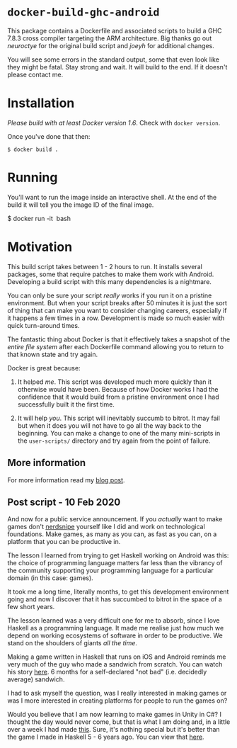 # `docker-build-ghc-android`

This package contains a Dockerfile and associated scripts to build a
GHC 7.8.3 cross compiler targeting the ARM architecture. Big thanks go out
*neuroctye* for the original build script and *joeyh* for additional changes.

You will see some errors in the standard output, some that even look like they might be fatal.
Stay strong and wait. It will build to the end. If it doesn't please contact me.

# Installation

*Please build with at least Docker version 1.6*. Check with `docker version`.

Once you've done that then:

    $ docker build .

# Running

You'll want to run the image inside an interactive shell. At the end of
the build it will tell you the image ID of the final image.

$ docker run -it <image ID> bash

# Motivation

This build script takes between 1 - 2 hours to run. It installs several
packages, some that require patches to make them work with Android.
Developing a build script with this many dependencies is a nightmare.

You can only be sure your script *really* works if you run it on a pristine
environment. But when your script breaks after 50 minutes it is just the sort of
thing that can make you want to consider changing careers, especially if it
happens a few times in a row. Development is made so much easier with
quick turn-around times.

The fantastic thing about Docker is that it effectively takes a snapshot of the *entire
file system* after each Dockerfile command allowing you to return to that
known state and try again.

Docker is great because:

1. It helped *me*. This script was developed much more quickly than it otherwise
   would have been. Because of how Docker works I had the confidence that it
   would build from a pristine environment once I had successfully built it the
   first time.


2. It will help *you*. This script will inevitably succumb to bitrot.
   It may fail but when it does you will not have to go all the way back to the
   beginning. You can make a change to one of the many mini-scripts in the
   ```user-scripts/``` directory and try again from the point of failure.

## More information

For more information read my [blog post](http://lambdalog.seanseefried.com/posts/2014-12-12-docker-build-scripts.html).

## Post script - 10 Feb 2020

And now for a public service announcement. If you _actually_ want to make games
don't [nerdsnipe](https://www.xkcd.com/356/) yourself like I did and work on technological
foundations. Make games, as many as you can, as fast as you can, on a platform that you can be productive in.

The lesson I learned from trying to get Haskell working on Android was this: the choice of programming language matters far less than the vibrancy of the community supporting your programming language for a particular domain (in this case: games).

It took me a long time, literally months, to get this development environment going and now I discover that it has succumbed to bitrot in the space of a few short years.

The lesson learned was a very difficult one for me to absorb, since I love Haskell as a programming language. It made me realise just how much we depend on working ecosystems of software in order to be productive. We stand on the shoulders of giants _all the time_.

Making a game written in Haskell that runs on iOS and Android reminds me very much of the guy who made a sandwich from scratch. You can watch his story [here](https://www.youtube.com/watch?v=URvWSsAgtJE). 6 months for a self-declared "not bad" (i.e. decidedly average) sandwich.

I had to ask myself the question, was I really interested in making games or was I more interested in creating platforms for people to run the games on?

Would you believe that I am now learning to make games in Unity in C#? I thought the day would never come, but that is what I am doing and, in a little over a week I had made [this](http://seanseefried.org/games/block-breaker/). Sure, it's nothing special but it's better than the game I made in Haskell 5 - 6 years ago. You can view that [here](https://www.youtube.com/watch?v=PkIhzVGIsxI).
